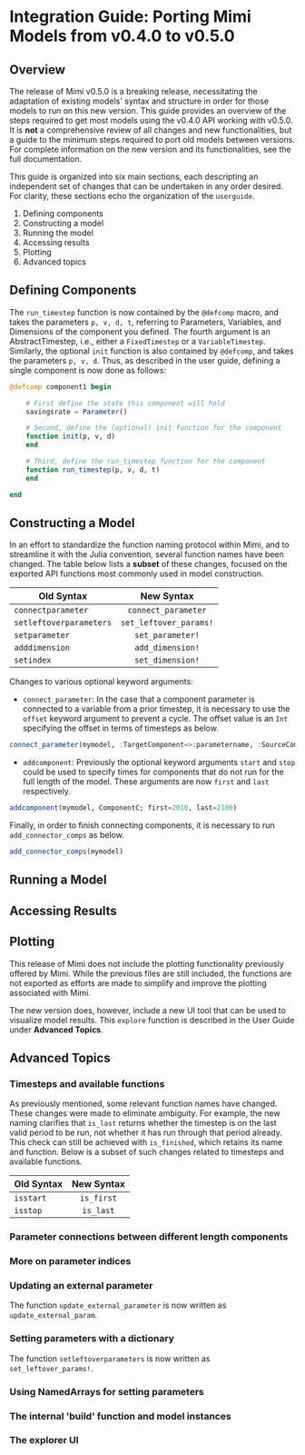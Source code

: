 # Integration Guide:  Porting Mimi Models from v0.4.0 to v0.5.0

## Overview

The release of Mimi v0.5.0 is a breaking release, necessitating the adaptation of existing models' syntax and structure in order for those models to run on this new version.  This guide provides an overview of the steps required to get most models using the v0.4.0 API working with v0.5.0.  It is **not** a comprehensive review of all changes and new functionalities, but a guide to the minimum steps required to port old models between versions.  For complete information on the new version and its functionalities, see the full documentation.

This guide is organized into six main sections, each descripting an independent set of changes that can be undertaken in any order desired.  For clarity, these sections echo the organization of the `userguide`.

1) Defining components
2) Constructing a model
3) Running the model
4) Accessing results
5) Plotting
6) Advanced topics

## Defining Components

The `run_timestep` function is now contained by the `@defcomp` macro, and takes the parameters `p, v, d, t`, referring to Parameters, Variables, and Dimensions of the component you defined.  The fourth argument is an AbstractTimestep, i.e., either a `FixedTimestep` or a `VariableTimestep`.  Similarly, the optional `init` function is also contained by `@defcomp`, and takes the parameters `p, v, d`.  Thus, as described in the user guide, defining a single component is now done as follows:

```julia
@defcomp component1 begin

    # First define the state this component will hold
    savingsrate = Parameter()

    # Second, define the (optional) init function for the component
    function init(p, v, d)
    end

    # Third, define the run_timestep function for the component
    function run_timestep(p, v, d, t)
    end

end
```

## Constructing a Model

In an effort to standardize the function naming protocol within Mimi, and to streamline it with the Julia convention, several function names have been changed.  The table below lists a **subset** of these changes, focused on the exported API functions most commonly used in model construction.  

| Old Syntax                | New Syntax                |
| ------------------------  |:-------------------------:|
|`connectparameter`         |`connect_parameter`        |
|`setleftoverparameters`    |`set_leftover_params!`     |
|`setparameter`             |`set_parameter!`           |
|`adddimension`             |`add_dimension!`            |
|`setindex`                 |`set_dimension!`           |  

Changes to various optional keyword arguments:

 - `connect_parameter`:  In the case that a component parameter is connected to a variable from a prior timestep, it is necessary to use the `offset` keyword argument to prevent a cycle.  The offset value is an `Int` specifying the offset in terms of timesteps as below.

```julia
connect_parameter(mymodel, :TargetComponent=>:parametername, :SourceComponent=>:variablename, offset = 1)
```
- `addcomponent`:  Previously the optional keyword arguments `start` and `stop` could be used to specify times for components that do not run for the full length of the model. These arguments are now `first` and `last` respectively.

```julia
addcomponent(mymodel, ComponentC; first=2010, last=2100)
```
                        
Finally, in order to finish connecting components, it is necessary to run `add_connector_comps` as below.

```julia
add_connector_comps(mymodel)

```

## Running a Model

## Accessing Results

## Plotting

This release of Mimi does not include the plotting functionality previously offered by Mimi.  While the previous files are still included, the functions are not exported as efforts are made to simplify and improve the plotting associated with Mimi.  

The new version does, however, include a new UI tool that can be used to visualize model results.  This `explore` function is described in the User Guide under **Advanced Topics**.

## Advanced Topics

### Timesteps and available functions

As previously mentioned, some relevant function names have changed.  These changes were made to eliminate ambiguity.  For example, the new naming clarifies that `is_last` returns whether the timestep is on the last valid period to be run, not whether it has run through that period already.  This check can still be achieved with `is_finished`, which retains its name and function.  Below is a subset of such changes related to timesteps and available functions.

| Old Syntax                | New Syntax                |
| ------------------------  |:-------------------------:|
|`isstart`                  |`is_first`                 |
|`isstop`                   |`is_last`                  |    

### Parameter connections between different length components

### More on parameter indices

### Updating an external parameter

The function `update_external_parameter` is now written as `update_external_param`.

### Setting parameters with a dictionary

The function `setleftoverparameters` is now written as `set_leftover_params!`.

### Using NamedArrays for setting parameters

### The internal 'build' function and model instances

###  The explorer UI
